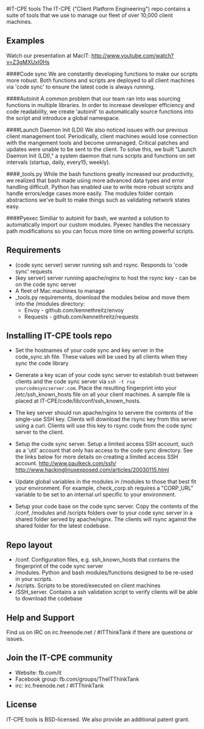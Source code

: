 #IT-CPE tools
The IT-CPE ("Client Platform Engineering") repo contains a suite of tools that we use to manage our fleet of over 10,000 client
machines.

## Examples
Watch our presentation at MacIT: http://www.youtube.com/watch?v=Z3gMXUxI0Hs

####Code sync
We are constantly developing functions to make our scripts more robust. Both functions and scripts are deployed to all client machines via 'code sync' to ensure the latest code is always running.

####Autoinit
A common problem that our team ran into was sourcing functions in multiple
libraries. In order to increase developer efficiency and code readability, we create 'autoinit' to automatically source functions into the script and introduce a global namespace.

####Launch Daemon Init (LDI)
We also noticed issues with our previous client management tool. Periodically, client machines would lose connection with the mangement tools and become unmanaged.
Critical patches and updates were unable to be sent to the client. To solve this, we built "Launch Daemon Init (LDI)," a system daemon that runs scripts and functions on set intervals (startup, daily, every15, weekly).

####_tools.py
While the bash functions greatly increased our productivity, we realized that bash made using more advanced data types and error handling difficult. Python has enabled use to write more robust scripts and handle errors/edge cases more easily. The modules folder contain abstractions we've built to make things such as validating network states easy.

####Pyexec
Similiar to autoinit for bash, we wanted a solution to automatically import our custom modules. Pyexec handles the necessary path modifications so you can focus more time on writing powerful scripts.


## Requirements
* (code sync server) server running ssh and rsync. Responds to 'code sync' requests 
* (key server) server running apache/nginx to host the rsync key - can be on the code sync server 
* A fleet of Mac machines to manage
* _tools.py requirements, download the modules below and move them into the /modules directory:
  * Envoy - github.com/kennethreitz/envoy
  * Requests - github.com/kennethreitz/requests
## Installing IT-CPE tools repo

* Set the hostnames of your code sync and key server in the code_sync.sh file. These values will be used by all clients when they sync the code library

* Generate a key scan of your code sync server to establish trust between clients and the code sync server via `ssh -t rsa yourcodesyncserver.com`. Place the resulting fingerprint into your /etc/ssh_known_hosts file on all your client machines. A sample file is placed at IT-CPE/code/lib/conf/ssh_known_hosts.

* The key server should run apache/nginx to servere the contents of the single-use SSH key. Clients will download the rsync key from this server using a curl. Clients will use this key to rsync code from the code sync server to the client.

* Setup the code sync server. Setup a limited access SSH account, such as a 'util' account that only has access to the code sync directory. See the links below for more details on creating a limited access SSH account.
http://www.paulkeck.com/ssh/
http://www.hackinglinuxexposed.com/articles/20030115.html

* Update global variables in the modules in /modules to those that best fit your environment. For example, check_corp.sh requires a "CORP_URL" variable to be set to an internal url specific to your environment.

* Setup your code base on the code sync server. Copy the contents of the /conf, /modules and /scripts folders over to your code sync server in a shared folder served by apache/nginx. The clients will rsync against the shared folder for the latest codebase.

  
## Repo layout
* /conf. Configuration files, e.g. ssh_known_hosts that contains the fingerprint of the code sync server
* /modules. Python and bash modules/functions designed to be re-used in your scripts.
* /scripts. Scripts to be stored/executed on client machines
* /SSH_server. Contains a ssh validation script to verify clients will be able to download the codebase


## Help and Support
Find us on IRC on irc.freenode.net / #ITThinkTank if there are questions or issues.

## Join the IT-CPE community
* Website: fb.com/it
* Facebook group: fb.com/groups/TheITThinkTank
* irc: irc.freenode.net / #ITThinkTank

## License
IT-CPE tools is BSD-licensed. We also provide an additional patent grant.

